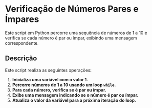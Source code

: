 # Verificação de Números Pares e Ímpares

Este script em Python percorre uma sequência de números de 1 a 10 e verifica se cada número é par ou ímpar, exibindo uma mensagem correspondente.

## Descrição

Este script realiza as seguintes operações:

1. **Inicializa uma variável com o valor 1.**
2. **Percorre números de 1 a 10 usando um loop `while`.**
3. **Para cada número, verifica se é par ou ímpar.**
4. **Exibe uma mensagem indicando se o número é par ou ímpar.**
5. **Atualiza o valor da variável para a próxima iteração do loop.**
